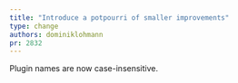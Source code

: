 ```yaml
---
title: "Introduce a potpourri of smaller improvements"
type: change
authors: dominiklohmann
pr: 2832
---
```


Plugin names are now case-insensitive.
